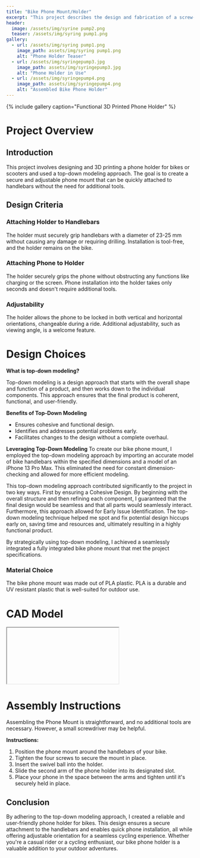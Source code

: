 ```yaml
---
title: "Bike Phone Mount/Holder"
excerpt: "This project describes the design and fabrication of a screw-mount bike phone holder using top-down modeling. The phone holder is designed to securely hold a phone on a bike handlebar."
header:
  image: /assets/img/syrine pump2.png  
  teaser: /assets/img/syring pump1.png
gallery:
  - url: /assets/img/syring pump1.png
    image_path: assets/img/syring pump1.png
    alt: "Phone Holder Teaser"
  - url: /assets/img/syringepump3.jpg
    image_path: assets/img/syringepump3.jpg
    alt: "Phone Holder in Use"
  - url: /assets/img/syringepump4.png
    image_path: assets/img/syringepump4.png
    alt: "Assembled Bike Phone Holder"
---
```



{% include gallery caption="Functional 3D Printed Phone Holder" %}

# Project Overview  

## Introduction 
This project involves designing and 3D printing a phone holder for bikes or scooters and used a top-down modeling approach. The goal is to create a secure and adjustable phone mount that can be quickly attached to handlebars without the need for additional tools.


## Design Criteria  
### Attaching Holder to Handlebars 
The holder must securely grip handlebars with a diameter of 23-25 mm without causing any damage or requiring drilling. Installation is tool-free, and the holder remains on the bike. 
### Attaching Phone to Holder 
The holder securely grips the phone without obstructing any functions like charging or the screen. Phone installation into the holder takes only seconds and doesn't require additional tools. 
### Adjustability 
The holder allows the phone to be locked in both vertical and horizontal orientations, changeable during a ride. Additional adjustability, such as viewing angle, is a welcome feature. 


# Design Choices


**What is top-down modeling?**

Top-down modeling is a design approach that starts with the overall shape and function of a product, and then works down to the individual components. This approach ensures that the final product is coherent, functional, and user-friendly.

**Benefits of Top-Down Modeling**

-   Ensures cohesive and functional design.
-   Identifies and addresses potential problems early.
-   Facilitates changes to the design without a complete overhaul.

**Leveraging Top-Down Modeling**
To create our bike phone mount, I employed the top-down modeling approach by importing an accurate model of bike handlebars within the specified dimensions and a model of an iPhone 13 Pro Max. This eliminated the need for constant dimension-checking and allowed for more efficient modeling.
	
This top-down modeling approach contributed significantly to the project in two key ways. First by ensuring a Cohesive Design. By beginning with the overall structure and then refining each component, I guaranteed that the final design would be seamless and that all parts would seamlessly interact. Furthermore, this approach allowed for Early Issue Identification. The top-down modeling technique helped me spot and fix potential design hiccups early on, saving time and resources and, ultimately resulting in a highly functional product.
    

By strategically using top-down modeling, I achieved a seamlessly integrated a fully integrated bike phone mount that met the project specifications.


### Material Choice

The bike phone mount was made out of PLA plastic. PLA is a durable and UV resistant plastic that is well-suited for outdoor use.
# CAD Model
<iframe 
></iframe>

# Assembly Instructions

Assembling the Phone Mount is straightforward, and no additional tools are necessary. However, a small screwdriver may be helpful.


**Instructions:**

1.  Position the phone mount around the handlebars of your bike.
2.  Tighten the four screws to secure the mount in place.
3.  Insert the swivel ball into the holder.
4.  Slide the second arm of the phone holder into its designated slot.
5.  Place your phone in the space between the arms and tighten until it's securely held in place.

## Conclusion

By adhering to the top-down modeling approach, I created a reliable and user-friendly phone holder for bikes. This design ensures a secure attachment to the handlebars and enables quick phone installation, all while offering adjustable orientation for a seamless cycling experience. Whether you're a casual rider or a cycling enthusiast, our bike phone holder is a valuable addition to your outdoor adventures.
